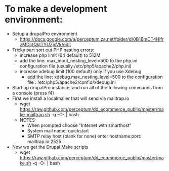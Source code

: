 To make a development environment:
==================================
- Setup a drupalPro environment 
  - https://docs.google.com/a/perceptum.za.net/folder/d/0B1BmCT4HlfrzMDctQktTYUZjcVk/edit
- Tricky part sort out PHP nesting errors:
  - increase php limit (64 default) to 512M
  - add the line: max_input_nesting_level=500 to the php.ini configuration file (usually /etc/php5/apache2/php.ini)
  - increase xdebug limit (100 default) only if you use Xdebug
    - add the line: xdebug.max_nesting_level=500 to the configuration file : /etc/php5/apache2/conf.d/xdebug.ini
- Start up drupalPro instance, and run all of the following commands from a console (press f4)
- First we install a localmailer that will send via mailtrap.io
  - wget https://raw.github.com/perceptum/dd_ecommerce_publix/master/make-mailtrap.sh -q -O- | bash
  - NOTES:
    - When prompted choose "Internet with smarthost"
    - System mail name: quickstart
    - SMTP relay host (blank for none) enter hostname:port: mailtrap.io:2525
- Now we get the Drupal Make scripts
  - wget https://raw.github.com/perceptum/dd_ecommerce_publix/master/make.sh -q -O- | bash


